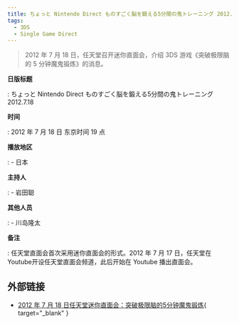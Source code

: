 ```yaml
---
title: ちょっと Nintendo Direct ものすごく脳を鍛える5分間の鬼トレーニング 2012.7.18
tags:
  - 3DS
  - Single Game Direct
---
```


> 2012 年 7 月 18 日，任天堂召开迷你直面会，介绍 3DS 游戏《突破极限脑的 5 分钟魔鬼锻炼》的消息。

**日版标题**

:   ちょっと Nintendo Direct ものすごく脳を鍛える5分間の鬼トレーニング 2012.7.18

**时间**

:   2012 年 7 月 18 日 东京时间 19 点

**播放地区**

:   - 日本

**主持人**

:   - 岩田聪

**其他人员**

:   - 川岛隆太

**备注**

:   任天堂直面会首次采用迷你直面会的形式。2012 年 7 月 17 日，任天堂在Youtube开设任天堂直面会频道，此后开始在 Youtube 播出直面会。

## 外部链接

- [2012 年 7 月 18 日任天堂迷你直面会：突破极限脑的5分钟魔鬼锻炼](https://www.bilibili.com/video/BV1v7411m7xX/){ target="_blank" }

